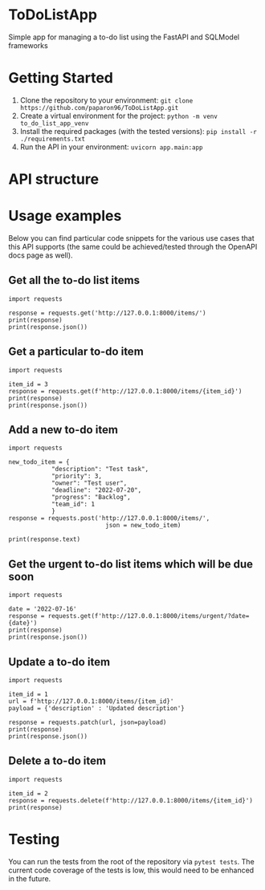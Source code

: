 # ToDoListApp
Simple app for managing a to-do list using the FastAPI and SQLModel frameworks

# Getting Started

1. Clone the repository to your environment: `git clone https://github.com/paparon96/ToDoListApp.git`
2. Create a virtual environment for the project: `python -m venv to_do_list_app_venv`
3. Install the required packages (with the tested versions): `pip install -r ./requirements.txt`
4. Run the API in your environment: `uvicorn app.main:app`

# API structure

# Usage examples

Below you can find particular code snippets for the various use cases that this API supports (the same could be achieved/tested through the OpenAPI docs page as well).

## Get all the to-do list items
```
import requests

response = requests.get('http://127.0.0.1:8000/items/')
print(response)
print(response.json())
```

## Get a particular to-do item
```
import requests

item_id = 3
response = requests.get(f'http://127.0.0.1:8000/items/{item_id}')
print(response)
print(response.json())
```

## Add a new to-do item
```
import requests

new_todo_item = {
            "description": "Test task",
            "priority": 3,
            "owner": "Test user",
            "deadline": "2022-07-20",
            "progress": "Backlog",
            "team_id": 1
            }
response = requests.post('http://127.0.0.1:8000/items/',
                           json = new_todo_item)

print(response.text)
```

## Get the urgent to-do list items which will be due soon
```
import requests

date = '2022-07-16'
response = requests.get(f'http://127.0.0.1:8000/items/urgent/?date={date}')
print(response)
print(response.json())
```

## Update a to-do item
```
import requests

item_id = 1
url = f'http://127.0.0.1:8000/items/{item_id}'
payload = {'description' : 'Updated description'}

response = requests.patch(url, json=payload)
print(response)
print(response.json())
```

## Delete a to-do item
```
import requests

item_id = 2
response = requests.delete(f'http://127.0.0.1:8000/items/{item_id}')
print(response)
```

# Testing
You can run the tests from the root of the repository via `pytest tests`. The current code coverage of the tests is low, this would need to be enhanced in the future.
